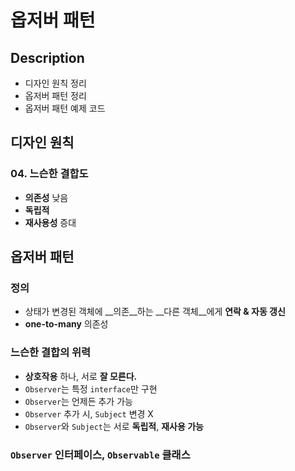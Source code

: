 # 옵저버 패턴

## Description

- 디자인 원칙 정리
- 옵저버 패턴 정리
- 옵저버 패턴 예제 코드

## 디자인 원칙

### 04. 느슨한 결합도

- __의존성__ 낮음
- __독립적__
- __재사용성__ 증대

## 옵저버 패턴

### 정의

- 상태가 변경된 객체에 __의존__하는 __다른 객체__에게 __연락 & 자동 갱신__
- __one-to-many__ 의존성

### 느슨한 결합의 위력

- __상호작용__ 하나, 서로 __잘 모른다.__
- `Observer`는 특정 `interface`만 구현
- `Observer`는 언제든 추가 가능
- `Observer` 추가 시, `Subject` 변경 X
- `Observer`와 `Subject`는 서로 __독립적__, __재사용 가능__

### `Observer` 인터페이스, `Observable` 클래스

